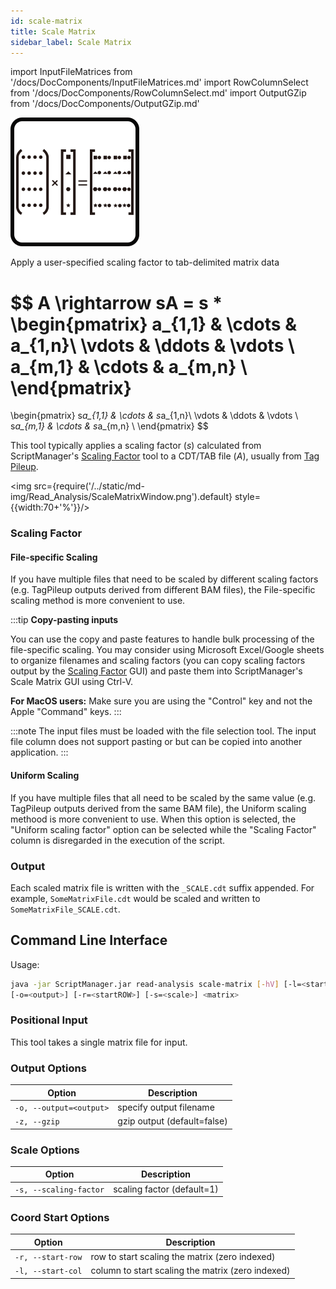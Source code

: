```yaml
---
id: scale-matrix
title: Scale Matrix
sidebar_label: Scale Matrix
---
```


import InputFileMatrices from '/docs/DocComponents/InputFileMatrices.md'
import RowColumnSelect from '/docs/DocComponents/RowColumnSelect.md'
import OutputGZip from '/docs/DocComponents/OutputGZip.md'

![scale-matrix](/../static/icons/Read_Analysis/ScaleMatrix_square.svg)

Apply a user-specified scaling factor to tab-delimited matrix data

$$
A \rightarrow
sA = 
s *
\begin{pmatrix}
  a_{1,1} & \cdots & a_{1,n}\\
  \vdots & \ddots & \vdots \\
  a_{m,1} & \cdots & a_{m,n} \\
\end{pmatrix}
=
\begin{pmatrix}
  s*a_{1,1} & \cdots & s*a_{1,n}\\
  \vdots & \ddots & \vdots \\
  s*a_{m,1} & \cdots & s*a_{m,n} \\
\end{pmatrix}
$$

This tool typically applies a scaling factor ($s$) calculated from ScriptManager's [Scaling Factor][scaling-factor] tool to a CDT/TAB file ($A$), usually from [Tag Pileup][tag-pileup].

<img src={require('/../static/md-img/Read_Analysis/ScaleMatrixWindow.png').default} style={{width:70+'%'}}/>

<InputFileMatrices />

### Scaling Factor

#### File-specific Scaling

If you have multiple files that need to be scaled by different scaling factors (e.g. TagPileup outputs derived from different BAM files), the File-specific scaling method is more convenient to use.

:::tip
**Copy-pasting inputs**

You can use the copy and paste features to handle bulk processing of the file-specific scaling. You may consider using Microsoft Excel/Google sheets to organize filenames and scaling factors (you can copy scaling factors output by the [Scaling Factor][scaling-factor] GUI) and paste them into ScriptManager's Scale Matrix GUI using Ctrl-V.

**For MacOS users:** Make sure you are using the "Control" key and not the Apple "Command" keys.
:::

:::note
The input files must be loaded with the file selection tool. The input file column does not support pasting or but can be copied into another application.
:::

#### Uniform Scaling

If you have multiple files that all need to be scaled by the same value (e.g. TagPileup outputs derived from the same BAM file), the Uniform scaling methood is more convenient to use. When this option is selected, the "Uniform scaling factor" option can be selected while the "Scaling Factor" column is disregarded in the execution of the script.

<RowColumnSelect />

### Output

Each scaled matrix file is written with the `_SCALE.cdt` suffix appended. For example, `SomeMatrixFile.cdt` would be scaled and written to `SomeMatrixFile_SCALE.cdt`.

<OutputGZip />

## Command Line Interface

Usage:
```bash
java -jar ScriptManager.jar read-analysis scale-matrix [-hV] [-l=<startCOL>]
[-o=<output>] [-r=<startROW>] [-s=<scale>] <matrix>
```

### Positional Input

This tool takes a single matrix file for input.


### Output Options

| Option | Description |
| ------ | ----------- |
| `-o, --output=<output>` | specify output filename |
| `-z, --gzip`            | gzip output (default=false) |



### Scale Options

| Option | Description |
| ------ | ----------- |
| `-s, --scaling-factor` | scaling factor (default=1) |




### Coord Start Options

| Option | Description |
| ------ | ----------- |
| `-r, --start-row` | row to start scaling the matrix (zero indexed) |
| `-l, --start-col` | column to start scaling the matrix (zero indexed) |

[file-format]:/docs/Guides/Getting-Started/file-formats
[scaling-factor]:/docs/Tools/read-analysis/scaling-factor
[tag-pileup]:/docs/Tools/read-analysis/tag-pileup
